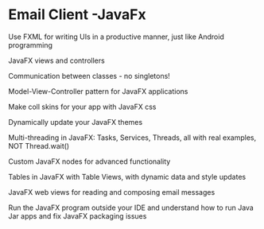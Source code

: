 # Email Client -JavaFx

Use FXML for writing UIs in a productive manner, just like Android programming

JavaFX views and controllers

Communication between classes - no singletons!

Model-View-Controller pattern for JavaFX applications

Make coll skins for your app with JavaFX css

Dynamically update your JavaFX themes

Multi-threading in JavaFX: Tasks, Services, Threads, all with real examples, NOT Thread.wait()

Custom JavaFX nodes for advanced functionality

Tables in JavaFX with Table Views, with dynamic data and style updates

JavaFX web views for reading and composing email messages

Run the JavaFX program outside your IDE and understand how to run Java Jar apps and fix JavaFX packaging issues
